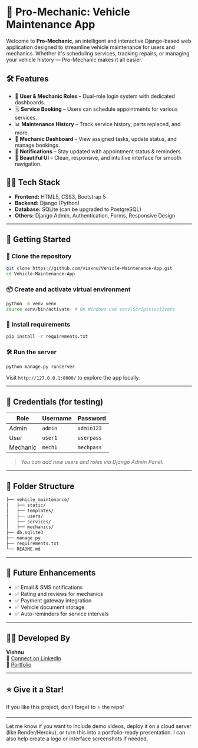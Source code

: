 # 🚗 Pro-Mechanic: Vehicle Maintenance App

Welcome to **Pro-Mechanic**, an intelligent and interactive Django-based web application designed to streamline vehicle maintenance for users and mechanics. Whether it's scheduling services, tracking repairs, or managing your vehicle history — Pro-Mechanic makes it all easier.

## 🛠️ Features

- 🔧 **User & Mechanic Roles** – Dual-role login system with dedicated dashboards.
- 🗓️ **Service Booking** – Users can schedule appointments for various services.
- 📊 **Maintenance History** – Track service history, parts replaced, and more.
- 🧰 **Mechanic Dashboard** – View assigned tasks, update status, and manage bookings.
- 📩 **Notifications** – Stay updated with appointment status & reminders.
- 🎨 **Beautiful UI** – Clean, responsive, and intuitive interface for smooth navigation.

## 🧑‍💻 Tech Stack

- **Frontend:** HTML5, CSS3, Bootstrap 5
- **Backend:** Django (Python)
- **Database:** SQLite (can be upgraded to PostgreSQL)
- **Others:** Django Admin, Authentication, Forms, Responsive Design

---

## 🚀 Getting Started

### 🔗 Clone the repository

```bash
git clone https://github.com/visxnu/Vehicle-Maintenance-App.git
cd Vehicle-Maintenance-App
```

### 📦 Create and activate virtual environment

```bash
python -m venv venv
source venv/bin/activate  # On Windows use venv\Scripts\activate
```

### 🔧 Install requirements

```bash
pip install -r requirements.txt
```

### 🛠️ Run the server

```bash
python manage.py runserver
```

Visit `http://127.0.0.1:8000/` to explore the app locally.

---

## 🔐 Credentials (for testing)

| Role | Username | Password |
|------|----------|----------|
| Admin | `admin` | `admin123` |
| User | `user1` | `userpass` |
| Mechanic | `mech1` | `mechpass` |

> *You can add new users and roles via Django Admin Panel.*

---

## 📂 Folder Structure

```bash
├── vehicle_maintenance/
│   ├── static/
│   ├── templates/
│   ├── users/
│   ├── services/
│   ├── mechanics/
├── db.sqlite3
├── manage.py
├── requirements.txt
└── README.md
```

---

## 📌 Future Enhancements

- ✅ Email & SMS notifications
- ✅ Rating and reviews for mechanics
- ✅ Payment gateway integration
- ✅ Vehicle document storage
- ✅ Auto-reminders for service intervals

---

## 👨‍💻 Developed By

**Vishnu**  
📧 [Connect on LinkedIn](https://www.linkedin.com/in/visxnu)  
🔗 [Portfolio](https://visxnu.github.io)

---

## ⭐ Give it a Star!

If you like this project, don’t forget to ⭐ the repo!

---

Let me know if you want to include demo videos, deploy it on a cloud server (like Render/Heroku), or turn this into a portfolio-ready presentation. I can also help create a logo or interface screenshots if needed.
